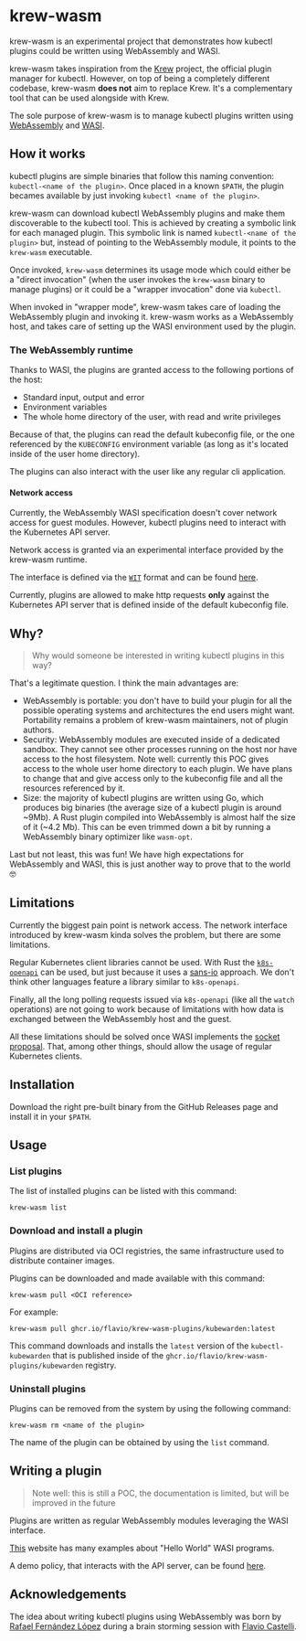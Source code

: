 # krew-wasm

krew-wasm is an experimental project that demonstrates how kubectl plugins could
be written using WebAssembly and WASI.

krew-wasm takes inspiration from the [Krew](https://krew.sigs.k8s.io/) project,
the official plugin manager for kubectl. However, on top of being a completely
different codebase, krew-wasm **does not** aim to replace Krew. It's a complementary
tool that can be used alongside with Krew.

The sole purpose of krew-wasm is to manage kubectl plugins written using
[WebAssembly](https://webassembly.org/)
and [WASI](https://wasi.dev/).

## How it works

kubectl plugins are simple binaries that follow this naming convention:
`kubectl-<name of the plugin>`.
Once placed in a known `$PATH`, the plugin becames available by just invoking
`kubectl <name of the plugin>`.

krew-wasm can download kubectl WebAssembly plugins and make them discoverable
to the kubectl tool.
This is achieved by creating a symbolic link for each managed plugin. This symbolic
link is named `kubectl-<name of the plugin>` but, instead of pointing to the
WebAssembly module, it points to the `krew-wasm` executable.

Once invoked, `krew-wasm` determines its usage mode which could either be a
"direct invocation" (when the user invokes the `krew-wasm` binary to manage plugins)
or it could be a "wrapper invocation" done via `kubectl`.

When invoked in "wrapper mode", krew-wasm takes care of loading the WebAssembly
plugin and invoking it. krew-wasm works as a WebAssembly host, and takes care of
setting up the WASI environment used by the plugin.

### The WebAssembly runtime

Thanks to WASI, the plugins are granted access to the following portions of the host:

  * Standard input, output and error
  * Environment variables
  * The whole home directory of the user, with read and write privileges

Because of that, the plugins can read the default kubeconfig file, or the one
referenced by the `KUBECONFIG` environment variable (as long as it's located
inside of the user home directory).

The plugins can also interact with the user like any regular cli application.

#### Network access

Currently, the WebAssembly WASI specification doesn't cover network access for
guest modules. However, kubectl plugins need to interact with the Kubernetes API
server.

Network access is granted via an experimental interface provided by
the krew-wasm runtime.

The interface is defined via the [`WIT`](https://github.com/bytecodealliance/wit-bindgen/blob/c9b113be144ba8418fb4a86a5993e0c44a7d64b3/WIT.md)
format and can be found
[here](https://github.com/flavio/wasi-experimental-toolkit/tree/wasi-outbount-http-add-request-config/crates/wasi-outbound-http-defs/wit).

Currently, plugins are allowed to make http requests **only** against the
Kubernetes API server that is defined inside of the default kubeconfig file.

## Why?

> Why would someone be interested in writing kubectl plugins in this way?

That's a legitimate question. I think the main advantages are:

  * WebAssembly is portable: you don't have to build your plugin for all the
    possible operating systems and architectures the end users might want.
    Portability remains a problem of krew-wasm maintainers, not of plugin authors.
  * Security: WebAssembly modules are executed inside of a dedicated sandbox. They
    cannot see other processes running on the host nor have access to the host
    filesystem.
    Note well: currently this POC gives access to the whole user home directory
    to each plugin. We have plans to change that and give access only to the
    kubeconfig file and all the resources referenced by it.
  * Size: the majority of kubectl plugins are written using Go, which produces
    big binaries (the average size of a kubectl plugin is around ~9Mb). A Rust
    plugin compiled into WebAssembly is almost half the size of it (~4.2 Mb).
    This can be even trimmed down a bit by running a WebAssembly binary optimizer
    like `wasm-opt`.

Last but not least, this was fun! We have high expectations for WebAssembly and
WASI, this is just another way to prove that to the world 🤓

## Limitations

Currently the biggest pain point is network access. The network interface introduced
by krew-wasm kinda solves the problem, but there are some limitations.

Regular Kubernetes client libraries cannot be used. With Rust the [`k8s-openapi`](https://crates.io/crates/k8s-openapi)
can be used, but just because it uses a [sans-io](https://sans-io.readthedocs.io/)
approach.
We don't think other languages feature a library similar to `k8s-openapi`.

Finally, all the long polling requests issued via `k8s-openapi` (like all the `watch`
operations) are not going to work because of limitations with how data
is exchanged between the WebAssembly host and the guest.

All these limitations should be solved once WASI implements the [socket proposal](https://github.com/WebAssembly/wasi-sockets).
That, among other things, should allow the usage of regular Kubernetes clients.

## Installation

Download the right pre-built binary from the GitHub Releases page and
install it in your `$PATH`.

## Usage

### List plugins

The list of installed plugins can be listed with this command:

```console
krew-wasm list
```

### Download and install a plugin

Plugins are distributed via OCI registries, the same infrastructure used to distribute
container images.

Plugins can be downloaded and made available with this command:

```console
krew-wasm pull <OCI reference>
```

For example:

```console
krew-wasm pull ghcr.io/flavio/krew-wasm-plugins/kubewarden:latest
```

This command downloads and installs the `latest` version of the `kubectl-kubewarden`
that is published inside of the `ghcr.io/flavio/krew-wasm-plugins/kubewarden`
registry.

### Uninstall plugins

Plugins can be removed from the system by using the following command:

```console
krew-wasm rm <name of the plugin>
```

The name of the plugin can be obtained by using the `list` command.

## Writing a plugin

> Note well: this is still a POC, the documentation is limited, but will be
> improved in the future

Plugins are written as regular WebAssembly modules leveraging the WASI interface.

[This](https://wasmbyexample.dev/examples/wasi-hello-world/wasi-hello-world.rust.en-us.html)
website has many examples about "Hello World" WASI programs.

A demo policy, that interacts with the API server, can be found [here](https://github.com/flavio/kubectl-kubewarden/).

## Acknowledgements

The idea about writing kubectl plugins using WebAssembly
was born by [Rafael Fernández López](https://github.com/ereslibre)
during a brain storming session with
[Flavio Castelli](https://github.com/flavio).
